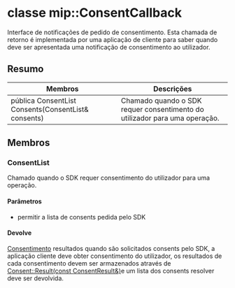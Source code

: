 # <a name="class-mipconsentcallback"></a>classe mip::ConsentCallback 
Interface de notificações de pedido de consentimento.
Esta chamada de retorno é implementada por uma aplicação de cliente para saber quando deve ser apresentada uma notificação de consentimento ao utilizador.
  
## <a name="summary"></a>Resumo
 Membros                        | Descrições                                
--------------------------------|---------------------------------------------
pública ConsentList Consents(ConsentList& consents)  |  Chamado quando o SDK requer consentimento do utilizador para uma operação.
  
## <a name="members"></a>Membros
  
### <a name="consentlist"></a>ConsentList
Chamado quando o SDK requer consentimento do utilizador para uma operação.
  
#### <a name="parameters"></a>Parâmetros
* permitir a lista de consents pedida pelo SDK
  
#### <a name="returns"></a>Devolve
[Consentimento](#classmip_1_1_consent) resultados quando são solicitados consents pelo SDK, a aplicação cliente deve obter consentimento do utilizador, os resultados de cada consentimento devem ser armazenados através de [Consent::Result(const ConsentResult&)](#classmip_1_1_consent_1ad6c17d9af548a40b2fe854fe0d9bca64)e um lista dos consents resolver deve ser devolvida.